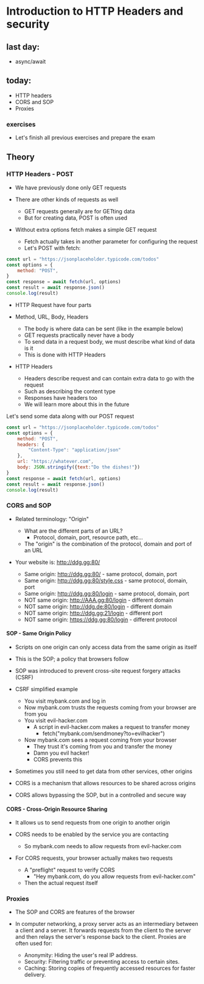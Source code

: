 # Introduction to HTTP Headers and security

## last day:

- async/await

## today:

- HTTP headers
- CORS and SOP
- Proxies

### exercises

- Let's finish all previous exercises and prepare the exam

## Theory

### HTTP Headers - POST

- We have previously done only GET requests
- There are other kinds of requests as well
    - GET requests generally are for GETting data
    - But for creating data, POST is often used

- Without extra options fetch makes a simple GET request
    - Fetch actually takes in another parameter for configuring the request
    - Let's POST with fetch:

```js
const url = "https://jsonplaceholder.typicode.com/todos"
const options = {
    method: "POST",
}
const response = await fetch(url, options)
const result = await response.json()
console.log(result)
```
- HTTP Request have four parts
- Method, URL, Body, Headers
    - The body is where data can be sent (like in the example below)
    - GET requests practically never have a body
    - To send data in a request body, we must describe what kind of data is it
    - This is done with HTTP Headers

- HTTP Headers
    - Headers describe request and can contain extra data to go with the request
    - Such as describing the content type
    - Responses have headers too
    - We will learn more about this in the future

Let's send some data along with our POST request

```js
const url = "https://jsonplaceholder.typicode.com/todos"
const options = {
    method: "POST",
    headers: {
        "Content-Type": "application/json"
    },
    url: "https://whatever.com",
    body: JSON.stringify({text:"Do the dishes!"})
}
const response = await fetch(url, options)
const result = await response.json()
console.log(result)
```

### CORS and SOP

- Related terminology: "Origin"
    - What are the different parts of an URL?
        - Protocol, domain, port, resource path, etc...
    - The "origin" is the combination of the protocol, domain and port of an URL

- Your website is: http://ddg.gg:80/
    - Same origin: http://ddg.gg:80/ - same protocol, domain, port
    - Same origin: http://ddg.gg:80/style.css - same protocol, domain, port
    - Same origin: http://ddg.gg:80/login - same protocol, domain, port
    - NOT same origin: http://AAA.gg:80/login - different domain
    - NOT same origin: http://ddg.de:80/login - different domain
    - NOT same origin: http://ddg.gg:21/login - different port
    - NOT same origin: https://ddg.gg:80/login - different protocol

#### SOP - Same Origin Policy

- Scripts on one origin can only access data from the same origin as itself
- This is the SOP; a policy that browsers follow
- SOP was introduced to prevent cross-site request forgery attacks (CSRF)
- CSRF simplified example
    - You visit mybank.com and log in
    - Now mybank.com trusts the requests coming from your browser are from you
    - You visit evil-hacker.com
        - A script in evil-hacker.com makes a request to transfer money
            - fetch("mybank.com/sendmoney?to=evilhacker")
    - Now mybank.com sees a request coming from your browser
        - They trust it's coming from you and transfer the money
        - Damn you evil hacker!
        - CORS prevents this

- Sometimes you still need to get data from other services, other origins
- CORS is a mechanism that allows resources to be shared across origins
- CORS allows bypassing the SOP, but in a controlled and secure way

#### CORS - Cross-Origin Resource Sharing

- It allows us to send requests from one origin to another origin
- CORS needs to be enabled by the service you are contacting
    - So mybank.com needs to allow requests from evil-hacker.com

- For CORS requests, your browser actually makes two requests
    - A "preflight" request to verify CORS
        - "Hey mybank.com, do you allow requests from evil-hacker.com"
    - Then the actual request itself

### Proxies

- The SOP and CORS are features of the browser

- In computer networking, a proxy server acts as an intermediary between a client and a server. It forwards requests from the client to the server and then relays the server's response back to the client. Proxies are often used for:
    - Anonymity: Hiding the user's real IP address.
    - Security: Filtering traffic or preventing access to certain sites.
    - Caching: Storing copies of frequently accessed resources for faster delivery.